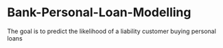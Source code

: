# Bank-Personal-Loan-Modelling
The goal is to predict the likelihood of a liability customer buying personal loans
